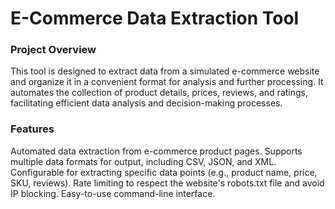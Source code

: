 # E-Commerce Data Extraction Tool
### Project Overview
This tool is designed to extract data from a simulated e-commerce website and organize it in a convenient format for analysis and further processing. It automates the collection of product details, prices, reviews, and ratings, facilitating efficient data analysis and decision-making processes.

### Features
Automated data extraction from e-commerce product pages.
Supports multiple data formats for output, including CSV, JSON, and XML.
Configurable for extracting specific data points (e.g., product name, price, SKU, reviews).
Rate limiting to respect the website's robots.txt file and avoid IP blocking.
Easy-to-use command-line interface.
